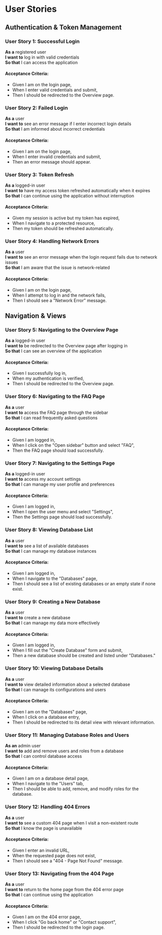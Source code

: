 # User Stories

## Authentication & Token Management

### User Story 1: Successful Login
**As a** registered user  
**I want to** log in with valid credentials  
**So that** I can access the application  
#### Acceptance Criteria:
- Given I am on the login page,
- When I enter valid credentials and submit,
- Then I should be redirected to the Overview page.

### User Story 2: Failed Login
**As a** user  
**I want to** see an error message if I enter incorrect login details  
**So that** I am informed about incorrect credentials  
#### Acceptance Criteria:
- Given I am on the login page,
- When I enter invalid credentials and submit,
- Then an error message should appear.

### User Story 3: Token Refresh
**As a** logged-in user  
**I want to** have my access token refreshed automatically when it expires  
**So that** I can continue using the application without interruption  
#### Acceptance Criteria:
- Given my session is active but my token has expired,
- When I navigate to a protected resource,
- Then my token should be refreshed automatically.

### User Story 4: Handling Network Errors
**As a** user  
**I want to** see an error message when the login request fails due to network issues  
**So that** I am aware that the issue is network-related  
#### Acceptance Criteria:
- Given I am on the login page,
- When I attempt to log in and the network fails,
- Then I should see a "Network Error" message.

## Navigation & Views

### User Story 5: Navigating to the Overview Page
**As a** logged-in user  
**I want to** be redirected to the Overview page after logging in  
**So that** I can see an overview of the application  
#### Acceptance Criteria:
- Given I successfully log in,
- When my authentication is verified,
- Then I should be redirected to the Overview page.

### User Story 6: Navigating to the FAQ Page
**As a** user  
**I want to** access the FAQ page through the sidebar  
**So that** I can read frequently asked questions  
#### Acceptance Criteria:
- Given I am logged in,
- When I click on the "Open sidebar" button and select "FAQ",
- Then the FAQ page should load successfully.

### User Story 7: Navigating to the Settings Page
**As a** logged-in user  
**I want to** access my account settings  
**So that** I can manage my user profile and preferences  
#### Acceptance Criteria:
- Given I am logged in,
- When I open the user menu and select "Settings",
- Then the Settings page should load successfully.

### User Story 8: Viewing Database List
**As a** user  
**I want to** see a list of available databases  
**So that** I can manage my database instances  
#### Acceptance Criteria:
- Given I am logged in,
- When I navigate to the "Databases" page,
- Then I should see a list of existing databases or an empty state if none exist.

### User Story 9: Creating a New Database
**As a** user  
**I want to** create a new database  
**So that** I can manage my data more effectively  
#### Acceptance Criteria:
- Given I am logged in,
- When I fill out the "Create Database" form and submit,
- Then a new database should be created and listed under "Databases."

### User Story 10: Viewing Database Details
**As a** user  
**I want to** view detailed information about a selected database  
**So that** I can manage its configurations and users  
#### Acceptance Criteria:
- Given I am on the "Databases" page,
- When I click on a database entry,
- Then I should be redirected to its detail view with relevant information.

### User Story 11: Managing Database Roles and Users
**As an** admin user  
**I want to** add and remove users and roles from a database  
**So that** I can control database access  
#### Acceptance Criteria:
- Given I am on a database detail page,
- When I navigate to the "Users" tab,
- Then I should be able to add, remove, and modify roles for the database.

### User Story 12: Handling 404 Errors
**As a** user  
**I want to** see a custom 404 page when I visit a non-existent route  
**So that** I know the page is unavailable  
#### Acceptance Criteria:
- Given I enter an invalid URL,
- When the requested page does not exist,
- Then I should see a "404 - Page Not Found" message.

### User Story 13: Navigating from the 404 Page
**As a** user  
**I want to** return to the home page from the 404 error page  
**So that** I can continue using the application  
#### Acceptance Criteria:
- Given I am on the 404 error page,
- When I click "Go back home" or "Contact support",
- Then I should be redirected to the login page.

